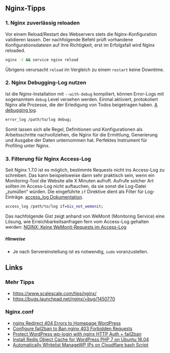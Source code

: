 ## Nginx-Tipps


### 1. Nginx zuverlässig reloaden

Vor einem Reload/Restart des Webservers stets die Nginx-Konfiguration validieren lassen. Der nachfolgende Befehl prüft vorhandene Konfigurationsdateien auf ihre Richtigkeit, erst im Erfolgsfall wird Nginx reloaded.

```bash
nginx -t && service nginx reload
```

Übrigens verursacht `reload` im Vergleich zu einem `restart` keine Downtime.


### 2. Nginx Debugging-Log nutzen

Ist die Nginx-Installation mit `--with-debug` kompiliert, können Error-Logs mit sogenanntem `debug` Level versehen werden. Einmal aktiviert, protokoliert Nginx alle Prozesse, die der Erledigung von Todos beigetragen haben. [A debugging log](http://nginx.org/en/docs/debugging_log.html).

```bash
error_log /path/to/log debug;
```

Somit lassen sich alle Regel, Definitionen und Konfigurationen als Arbeitsschritte nachvollziehen, die Nginx für die Ermittlung, Generierung und Ausgabe der Daten unternommen hat. Perfektes Instrument für Profiling unter Nginx.


### 3. Filterung für Nginx Access-Log

Seit Nginx 1.7.0 ist es möglich, bestimmte Requests nicht ins Access-Log zu schreiben. Das kann beispielsweise dann sehr praktisch sein, wenn ein Monitoring-Tool die Website alle X Minuten aufruft. Aufrufe solcher Art sollten im Access-Log nicht auftauchen, da sie sonst die Log-Datei „zumüllen“ würden. Die eingeführte `if` Direktive dient als Filter für Log-Einträge. [access_log Dokumentation](http://nginx.org/en/docs/http/ngx_http_log_module.html#access_log).

```bash
access_log /path/to/log if=$is_not_wemonit;
```

Das nachfolgende Gist zeigt anhand von WeMonit (Monitoring Service) eine Lösung, wie Erreichbarkeitsanfragen fern vom Access-Log gehalten werden: [NGINX: Keine WeMonit-Requests im Access-Log](https://gist.github.com/sergejmueller/8feabb2684a431db2f0c)


##### Hinweise
* Je nach Servereinstellung ist es notwendig, `sudo` voranzustellen.



## Links

### Mehr Tipps

* https://www.scalescale.com/tips/nginx/
* https://bugs.launchpad.net/nginx/+bug/1450770

### Nginx.conf

* [nginx Redirect 404 Errors to Homepage WordPress](https://guides.wp-bullet.com/nginx-redirect-404-errors-to-homepage-wordpress/)
* [Configure fail2ban to Ban nginx 403 Forbidden Requests](https://guides.wp-bullet.com/configure-fail2ban-to-ban-nginx-403-forbidden-requests/)
* [Protect WordPress wp-login with nginx HTTP Auth + fail2ban](https://guides.wp-bullet.com/protect-wordpress-wp-login-nginx-http-auth-fail2ban/)
* [Install Redis Object Cache for WordPress PHP 7 on Ubuntu 16.04](https://guides.wp-bullet.com/install-redis-object-cache-for-wordpress-php-7-on-ubuntu-16-04/)
* [Automatically Whitelist ManageWP IPs on Cloudflare bash Script
](https://guides.wp-bullet.com/automatically-whitelist-managewp-ips-cloudflare-bash-script/)
